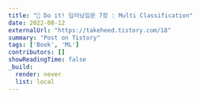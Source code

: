 ```yaml
---
title: "📗 Do it! 딥러닝입문 7장 : Multi Classification"
date: 2022-08-12
externalUrl: "https://takeheed.tistory.com/18"
summary: "Post on Tistory"
tags: ['Book', 'ML']
contributors: []
showReadingTime: false
_build:
  render: never
  list: local
---
```

